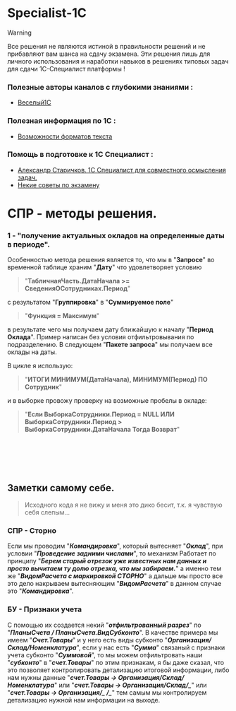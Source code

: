 # Specialist-1C

>[!WARNING]
>Все решения не являются истиной в правильности решений и не прибавляют вам шанса на сдачу экзамена. 
>Эти решения лишь для личного использования и наработки навыков в решениях типовых задач для сдачи 1С-Специалист платформы !

### Полезные авторы каналов с глубокими знаниями : 
- [Веселый1С](https://youtube.com/channel/UCvtbWjVxUuDEGK_pUeGjnSw?feature=shared)

### Полезная информация по 1С :

- [Возможности форматов текста](https://vk.com/away.php?to=https%3A%2F%2Fhelpf.pro%2Ffaq83%2Fview%2F125.html&utf=1)

### Помощь в подготовке к 1С Специалист :
- [Александр Старичков. 1С Специалист для совместного осмысления задач.](https://vk.com/club226951467)
- [Некие советы по экзамену](https://www.koderline.ru/expert/instruktsii/article-primer-konspekta-po-teme-raschetnye-mekhanizmy-pri-podgotovke-k-ekzamenu-1s-spetsialist-po-platforme/?sphrase_id=37982)

# СПР - методы решения.
### 1 - "**получение актуальных окладов на определенные даты в периоде**".
Особенностью метода решения является то, что мы в "**Запросе**" во временной таблице храним "**Дату**" что удовлетворяет условию 
> "**ТабличнаяЧасть.ДатаНачала >= СведенияОСотрудниках.Период**" 

с результатом "**Группировка**" в "**Суммируемое поле**" 
>"**Функция = Максимум**"

в результате чего мы получаем дату ближайшую к началу "**Период Оклада**". Пример написан без условия отфильтровывания по подразделению.
В следующем "**Пакете запроса**" мы получаем все оклады на даты.

В цикле я использую:
> "**ИТОГИ 	МИНИМУМ(ДатаНачала),	МИНИМУМ(Период) ПО Сотрудник**" 

и в выборке провожу проверку на возможные пробелы в окладе:
> "**Если ВыборкаСотрудники.Период = NULL ИЛИ ВыборкаСотрудники.Период > ВыборкаСотрудники.ДатаНачала  Тогда Возврат**"

<br>
<br>
<br>
<br>

## Заметки самому себе.

> Исходного кода я не вижу и меня это дико бесит, т.к. я чувствую себя слепым...
### СПР - Сторно 
Если мы проводим "***Командировка***", который вытесняет "***Оклад***", при условии "***Проведение задними числами***", то механизм Работает по принципу "***Берем старый отрезок уже известных нам данных и просто вычитаем ту долю отрезка, что мы забираем.***" а именно тем же "***ВидомРасчета с маркировкой СТОРНО***" а дальше мы просто все это дело накрываем вытесняющим "***ВидомРасчета***" в данном случае это "***Командировка***". 
<br>
### БУ - Признаки учета
С помощью их создается некий "***отфильтрованный разрез***" по "***ПланыСчета / ПланыСчета.ВидСубконто***". В качестве примера мы имеем "***Счет.Товары***" и у него есть виды субконто "***Организация/Склад/Номенклатура***", если у нас есть "***Сумма***" связаный с признаки учета субконто "***Суммовой***", то мы можем отфильтровать наши "***субконто***" в "***счет.Товары***" по этим признакам, я бы даже сказал, что это позволяет контролировать детализацию итоговой информации, либо нам нужны данные "***счет.Товары -> Организация/Склад/Номенклатура***" или "***счет.Товары -> Организация/Склад/_***" или "***счет.Товары -> Организация/_ /_***" тем самым мы контролируем детализацию нужной нам информации на выходе.

